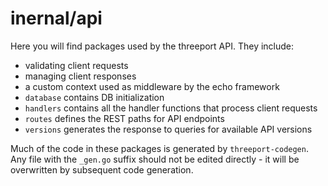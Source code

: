 # inernal/api

Here you will find packages used by the threeport API.  They include:
* validating client requests
* managing client responses
* a custom context used as middleware by the echo framework
* `database` contains DB initialization
* `handlers` contains all the handler functions that process client requests
* `routes` defines the REST paths for API endpoints
* `versions` generates the response to queries for available API versions

Much of the code in these packages is generated by `threeport-codegen`.  Any
file with the `_gen.go` suffix should not be edited directly - it will be
overwritten by subsequent code generation.

